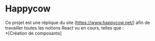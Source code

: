# Happycow 

Ce projet est une réplique du site (https://www.happycow.net/) afin de travailler toutes les notions React vu en cours, telles que :  
*[Création de composants]  



